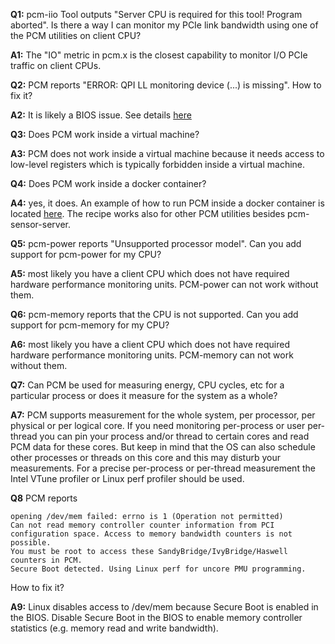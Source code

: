 
**Q1:** pcm-iio Tool outputs "Server CPU is required for this tool! Program aborted". Is there a way I can monitor my PCIe link bandwidth using one of the PCM utilities on client CPU?

**A1:** The "IO" metric in pcm.x is the closest capability to monitor I/O PCIe traffic on client CPUs.

**Q2:** PCM reports "ERROR: QPI LL monitoring device (...) is missing". How to fix it?

**A2:** It is likely a BIOS issue. See details [here](https://software.intel.com/content/www/us/en/develop/articles/bios-preventing-access-to-qpi-performance-counters.html)

**Q3:** Does PCM work inside a virtual machine?

**A3:** PCM does not work inside a virtual machine because it needs access to low-level registers which is typically forbidden inside a virtual machine.

**Q4:** Does PCM work inside a docker container?

**A4:** yes, it does. An example of how to run PCM inside a docker container is located [here](https://github.com/opcm/pcm/blob/master/DOCKER_README.md). The recipe works also for other PCM utilities besides pcm-sensor-server.

**Q5:** pcm-power reports "Unsupported processor model". Can you add support for pcm-power for my CPU?

**A5:** most likely you have a client CPU which does not have required hardware performance monitoring units. PCM-power can not work without them.

**Q6:** pcm-memory reports that the CPU is not supported. Can you add support for pcm-memory for my CPU?

**A6:** most likely you have a client CPU which does not have required hardware performance monitoring units. PCM-memory can not work without them.

**Q7:** Can PCM be used for measuring energy, CPU cycles, etc for a particular process or does it measure for the system as a whole?

**A7:** PCM supports measurement for the whole system, per processor, per physical or per logical core. If you need monitoring per-process or user per-thread you can pin your process and/or thread to certain cores and read PCM data for these cores. But keep in mind that the OS can also schedule other processes or threads on this core and this may disturb your measurements. For a precise per-process or per-thread measurement the Intel VTune profiler or Linux perf profiler should be used.

**Q8** PCM reports

```
opening /dev/mem failed: errno is 1 (Operation not permitted)
Can not read memory controller counter information from PCI configuration space. Access to memory bandwidth counters is not possible.
You must be root to access these SandyBridge/IvyBridge/Haswell counters in PCM. 
Secure Boot detected. Using Linux perf for uncore PMU programming.
```

How to fix it?

**A9:** Linux disables access to /dev/mem because Secure Boot is enabled in the BIOS. Disable Secure Boot in the BIOS to enable memory controller statistics (e.g. memory read and write bandwidth).
